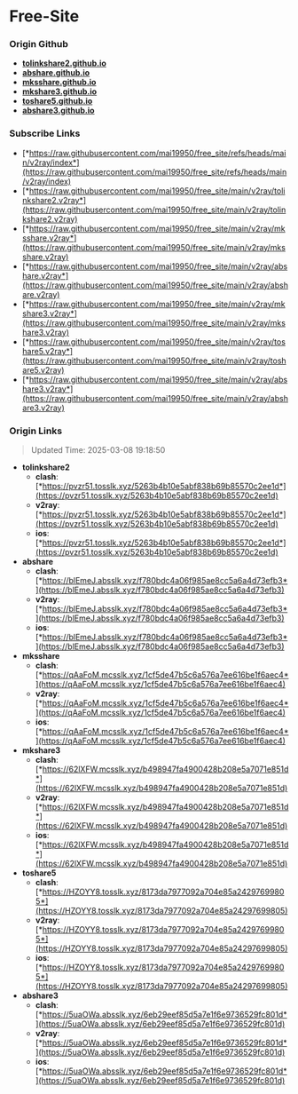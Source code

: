 # Free-Site

### Origin Github

- [**tolinkshare2.github.io**](https://github.com/tolinkshare2/tolinkshare2.github.io)
- [**abshare.github.io**](https://github.com/abshare/abshare.github.io)
- [**mksshare.github.io**](https://github.com/mksshare/mksshare.github.io)
- [**mkshare3.github.io**](https://github.com/mkshare3/mkshare3.github.io)
- [**toshare5.github.io**](https://github.com/toshare5/toshare5.github.io)
- [**abshare3.github.io**](https://github.com/abshare3/abshare3.github.io)

### Subscribe Links

- [*https://raw.githubusercontent.com/mai19950/free_site/refs/heads/main/v2ray/index*](https://raw.githubusercontent.com/mai19950/free_site/refs/heads/main/v2ray/index)
- [*https://raw.githubusercontent.com/mai19950/free_site/main/v2ray/tolinkshare2.v2ray*](https://raw.githubusercontent.com/mai19950/free_site/main/v2ray/tolinkshare2.v2ray)
- [*https://raw.githubusercontent.com/mai19950/free_site/main/v2ray/mksshare.v2ray*](https://raw.githubusercontent.com/mai19950/free_site/main/v2ray/mksshare.v2ray)
- [*https://raw.githubusercontent.com/mai19950/free_site/main/v2ray/abshare.v2ray*](https://raw.githubusercontent.com/mai19950/free_site/main/v2ray/abshare.v2ray)
- [*https://raw.githubusercontent.com/mai19950/free_site/main/v2ray/mkshare3.v2ray*](https://raw.githubusercontent.com/mai19950/free_site/main/v2ray/mkshare3.v2ray)
- [*https://raw.githubusercontent.com/mai19950/free_site/main/v2ray/toshare5.v2ray*](https://raw.githubusercontent.com/mai19950/free_site/main/v2ray/toshare5.v2ray)
- [*https://raw.githubusercontent.com/mai19950/free_site/main/v2ray/abshare3.v2ray*](https://raw.githubusercontent.com/mai19950/free_site/main/v2ray/abshare3.v2ray)

### Origin Links

> Updated Time: 2025-03-08 19:18:50

- **tolinkshare2**
  - **clash**: [*https://pvzr51.tosslk.xyz/5263b4b10e5abf838b69b85570c2ee1d*](https://pvzr51.tosslk.xyz/5263b4b10e5abf838b69b85570c2ee1d)
  - **v2ray**: [*https://pvzr51.tosslk.xyz/5263b4b10e5abf838b69b85570c2ee1d*](https://pvzr51.tosslk.xyz/5263b4b10e5abf838b69b85570c2ee1d)
  - **ios**: [*https://pvzr51.tosslk.xyz/5263b4b10e5abf838b69b85570c2ee1d*](https://pvzr51.tosslk.xyz/5263b4b10e5abf838b69b85570c2ee1d)
- **abshare**
  - **clash**: [*https://blEmeJ.absslk.xyz/f780bdc4a06f985ae8cc5a6a4d73efb3*](https://blEmeJ.absslk.xyz/f780bdc4a06f985ae8cc5a6a4d73efb3)
  - **v2ray**: [*https://blEmeJ.absslk.xyz/f780bdc4a06f985ae8cc5a6a4d73efb3*](https://blEmeJ.absslk.xyz/f780bdc4a06f985ae8cc5a6a4d73efb3)
  - **ios**: [*https://blEmeJ.absslk.xyz/f780bdc4a06f985ae8cc5a6a4d73efb3*](https://blEmeJ.absslk.xyz/f780bdc4a06f985ae8cc5a6a4d73efb3)
- **mksshare**
  - **clash**: [*https://qAaFoM.mcsslk.xyz/1cf5de47b5c6a576a7ee616be1f6aec4*](https://qAaFoM.mcsslk.xyz/1cf5de47b5c6a576a7ee616be1f6aec4)
  - **v2ray**: [*https://qAaFoM.mcsslk.xyz/1cf5de47b5c6a576a7ee616be1f6aec4*](https://qAaFoM.mcsslk.xyz/1cf5de47b5c6a576a7ee616be1f6aec4)
  - **ios**: [*https://qAaFoM.mcsslk.xyz/1cf5de47b5c6a576a7ee616be1f6aec4*](https://qAaFoM.mcsslk.xyz/1cf5de47b5c6a576a7ee616be1f6aec4)
- **mkshare3**
  - **clash**: [*https://62lXFW.mcsslk.xyz/b498947fa4900428b208e5a7071e851d*](https://62lXFW.mcsslk.xyz/b498947fa4900428b208e5a7071e851d)
  - **v2ray**: [*https://62lXFW.mcsslk.xyz/b498947fa4900428b208e5a7071e851d*](https://62lXFW.mcsslk.xyz/b498947fa4900428b208e5a7071e851d)
  - **ios**: [*https://62lXFW.mcsslk.xyz/b498947fa4900428b208e5a7071e851d*](https://62lXFW.mcsslk.xyz/b498947fa4900428b208e5a7071e851d)
- **toshare5**
  - **clash**: [*https://HZOYY8.tosslk.xyz/8173da7977092a704e85a24297699805*](https://HZOYY8.tosslk.xyz/8173da7977092a704e85a24297699805)
  - **v2ray**: [*https://HZOYY8.tosslk.xyz/8173da7977092a704e85a24297699805*](https://HZOYY8.tosslk.xyz/8173da7977092a704e85a24297699805)
  - **ios**: [*https://HZOYY8.tosslk.xyz/8173da7977092a704e85a24297699805*](https://HZOYY8.tosslk.xyz/8173da7977092a704e85a24297699805)
- **abshare3**
  - **clash**: [*https://5uaOWa.absslk.xyz/6eb29eef85d5a7e1f6e9736529fc801d*](https://5uaOWa.absslk.xyz/6eb29eef85d5a7e1f6e9736529fc801d)
  - **v2ray**: [*https://5uaOWa.absslk.xyz/6eb29eef85d5a7e1f6e9736529fc801d*](https://5uaOWa.absslk.xyz/6eb29eef85d5a7e1f6e9736529fc801d)
  - **ios**: [*https://5uaOWa.absslk.xyz/6eb29eef85d5a7e1f6e9736529fc801d*](https://5uaOWa.absslk.xyz/6eb29eef85d5a7e1f6e9736529fc801d)
